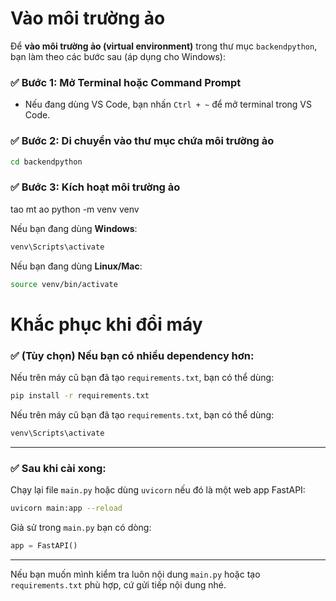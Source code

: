 # Vào môi trường ảo

Để **vào môi trường ảo (virtual environment)** trong thư mục `backendpython`, bạn làm theo các bước sau (áp dụng cho Windows):

### ✅ Bước 1: Mở Terminal hoặc Command Prompt

* Nếu đang dùng VS Code, bạn nhấn `Ctrl + ~` để mở terminal trong VS Code.

### ✅ Bước 2: Di chuyển vào thư mục chứa môi trường ảo

```bash
cd backendpython
```

### ✅ Bước 3: Kích hoạt môi trường ảo
tao mt ao
python -m venv venv

Nếu bạn đang dùng **Windows**:

```bash
venv\Scripts\activate
```

Nếu bạn đang dùng **Linux/Mac**:

```bash
source venv/bin/activate
```


# Khắc phục khi đổi máy

### ✅ (Tùy chọn) Nếu bạn có nhiều dependency hơn:

Nếu trên máy cũ bạn đã tạo `requirements.txt`, bạn có thể dùng:

``` bash
pip install -r requirements.txt
``` 

Nếu trên máy cũ bạn đã tạo `requirements.txt`, bạn có thể dùng:

```bash
venv\Scripts\activate
```

---

### ✅ Sau khi cài xong:

Chạy lại file `main.py` hoặc dùng `uvicorn` nếu đó là một web app FastAPI:

```bash
uvicorn main:app --reload
```

Giả sử trong `main.py` bạn có dòng:

```python
app = FastAPI()
```

---

Nếu bạn muốn mình kiểm tra luôn nội dung `main.py` hoặc tạo `requirements.txt` phù hợp, cứ gửi tiếp nội dung nhé.

